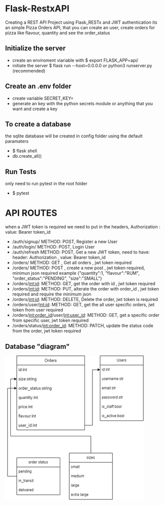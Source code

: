 # Flask-RestxAPI
Creating a REST API Project using Flask_RESTx and JWT authentication
its an simple Pizza Orders API, that you can create an user, create orders for pizza like flavour, quantity and see the order_status

## Initialize the server
- create an enviroment viariable with $ export FLASK_APP=api/
- initiate the server $ flask run --host=0.0.0.0 or python3 runserver.py (recommended)


## Create an .env folder
- create variable SECRET_KEY= 
- generate an key with the python secrets module or anything that you want and create a key

## To create a database
the sqlite database will be created in config folder using the default paramaters
- $ flask shell
- db.create_all()

## Run Tests
only need to run pytest in the root folder
- $ pytest

# API ROUTES
when a JWT token is required we need to put in the headers, Authorization : value: Bearer token_id

- /auth/signup/ METHOD: POST, Register a new User
- /auth/login/ METHOD: POST, Login User
- /auth/refresh METHOD: POST, Get a new JWT token, need to have: header: Authorization , value: Bearer token_id
- /orders/ METHOD: GET , Get all orders , jwt token required
- /orders/ METHOD: POST , create a new post , jwt token required, minimun json required example {"quantity":1,
    "flavour":"RUM",
    "order_status":"PENDING",
    "size":"SMALL"}
- /orders/<int:id>: METHOD: GET, get the order with id , jwt token required
- /orders/<int:id>: METHOD: PUT, alterate the order with order_id , jwt token required and require the minimum json
- /orders/<int:id>: METHOD: DELETE, Delete the order, jwt token is required
- /orders/user/<int:id>: METHOD: GET, get the all user specific orders, jwt token from user required
- /orders/<int:order_id>/user/<int:user_id>: METHOD: GET, get a specific order from specific user, jwt token required
- /orders/status/<int:order_id>: METHOD: PATCH, update the status code from the order, jwt token required


## Database "diagram"
![diagram](https://github.com/Petreon/Flask-RestxAPI/raw/main/database_diagram.drawio.png)
